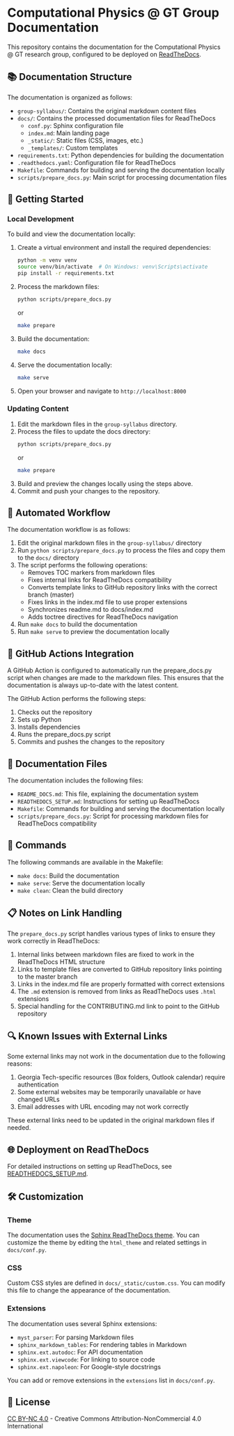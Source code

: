 # Computational Physics @ GT Group Documentation

This repository contains the documentation for the Computational Physics @ GT research group, configured to be deployed on [ReadTheDocs](https://readthedocs.org/).

## 📚 Documentation Structure

The documentation is organized as follows:

- `group-syllabus/`: Contains the original markdown content files
- `docs/`: Contains the processed documentation files for ReadTheDocs
  - `conf.py`: Sphinx configuration file
  - `index.md`: Main landing page
  - `_static/`: Static files (CSS, images, etc.)
  - `_templates/`: Custom templates
- `requirements.txt`: Python dependencies for building the documentation
- `.readthedocs.yaml`: Configuration file for ReadTheDocs
- `Makefile`: Commands for building and serving the documentation locally
- `scripts/prepare_docs.py`: Main script for processing documentation files

## 🚀 Getting Started

### Local Development

To build and view the documentation locally:

1. Create a virtual environment and install the required dependencies:
   ```bash
   python -m venv venv
   source venv/bin/activate  # On Windows: venv\Scripts\activate
   pip install -r requirements.txt
   ```

2. Process the markdown files:
   ```bash
   python scripts/prepare_docs.py
   ```
   or
   ```bash
   make prepare
   ```

3. Build the documentation:
   ```bash
   make docs
   ```

4. Serve the documentation locally:
   ```bash
   make serve
   ```

5. Open your browser and navigate to `http://localhost:8000`

### Updating Content

1. Edit the markdown files in the `group-syllabus` directory.
2. Process the files to update the docs directory:
   ```bash
   python scripts/prepare_docs.py
   ```
   or
   ```bash
   make prepare
   ```
3. Build and preview the changes locally using the steps above.
4. Commit and push your changes to the repository.

## 🔄 Automated Workflow

The documentation workflow is as follows:

1. Edit the original markdown files in the `group-syllabus/` directory
2. Run `python scripts/prepare_docs.py` to process the files and copy them to the `docs/` directory
3. The script performs the following operations:
   - Removes TOC markers from markdown files
   - Fixes internal links for ReadTheDocs compatibility
   - Converts template links to GitHub repository links with the correct branch (master)
   - Fixes links in the index.md file to use proper extensions
   - Synchronizes readme.md to docs/index.md
   - Adds toctree directives for ReadTheDocs navigation
4. Run `make docs` to build the documentation
5. Run `make serve` to preview the documentation locally

## 🚀 GitHub Actions Integration

A GitHub Action is configured to automatically run the prepare_docs.py script when changes are made to the markdown files. This ensures that the documentation is always up-to-date with the latest content.

The GitHub Action performs the following steps:
1. Checks out the repository
2. Sets up Python
3. Installs dependencies
4. Runs the prepare_docs.py script
5. Commits and pushes the changes to the repository

## 📝 Documentation Files

The documentation includes the following files:

- `README_DOCS.md`: This file, explaining the documentation system
- `READTHEDOCS_SETUP.md`: Instructions for setting up ReadTheDocs
- `Makefile`: Commands for building and serving the documentation locally
- `scripts/prepare_docs.py`: Script for processing markdown files for ReadTheDocs compatibility

## 🔧 Commands

The following commands are available in the Makefile:

- `make docs`: Build the documentation
- `make serve`: Serve the documentation locally
- `make clean`: Clean the build directory

## 📋 Notes on Link Handling

The `prepare_docs.py` script handles various types of links to ensure they work correctly in ReadTheDocs:

1. Internal links between markdown files are fixed to work in the ReadTheDocs HTML structure
2. Links to template files are converted to GitHub repository links pointing to the master branch
3. Links in the index.md file are properly formatted with correct extensions
4. The `.md` extension is removed from links as ReadTheDocs uses `.html` extensions
5. Special handling for the CONTRIBUTING.md link to point to the GitHub repository

## 🔍 Known Issues with External Links

Some external links may not work in the documentation due to the following reasons:

1. Georgia Tech-specific resources (Box folders, Outlook calendar) require authentication
2. Some external websites may be temporarily unavailable or have changed URLs
3. Email addresses with URL encoding may not work correctly

These external links need to be updated in the original markdown files if needed.

## 🌐 Deployment on ReadTheDocs

For detailed instructions on setting up ReadTheDocs, see [READTHEDOCS_SETUP.md](READTHEDOCS_SETUP.md).

## 🛠️ Customization

### Theme

The documentation uses the [Sphinx ReadTheDocs theme](https://sphinx-rtd-theme.readthedocs.io/). You can customize the theme by editing the `html_theme` and related settings in `docs/conf.py`.

### CSS

Custom CSS styles are defined in `docs/_static/custom.css`. You can modify this file to change the appearance of the documentation.

### Extensions

The documentation uses several Sphinx extensions:

- `myst_parser`: For parsing Markdown files
- `sphinx_markdown_tables`: For rendering tables in Markdown
- `sphinx.ext.autodoc`: For API documentation
- `sphinx.ext.viewcode`: For linking to source code
- `sphinx.ext.napoleon`: For Google-style docstrings

You can add or remove extensions in the `extensions` list in `docs/conf.py`.

## 📝 License

[CC BY-NC 4.0](https://creativecommons.org/licenses/by-nc/4.0/) - Creative Commons Attribution-NonCommercial 4.0 International 